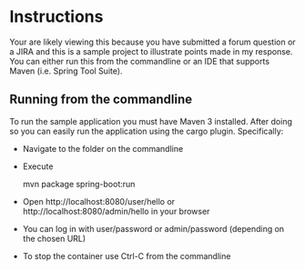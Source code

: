 Instructions
=================

Your are likely viewing this because you have submitted a forum question or a JIRA and this is a sample project to illustrate points made in my response. You can either run this from the commandline or an IDE that supports Maven (i.e. Spring Tool Suite).

Running from the commandline
---------------------------------

To run the sample application you must have Maven 3 installed. After doing so you can easily run the application using the cargo plugin. Specifically:

* Navigate to the folder on the commandline
* Execute

    mvn package spring-boot:run 

* Open http://localhost:8080/user/hello or http://localhost:8080/admin/hello in your browser
* You can log in with user/password or admin/password (depending on the chosen URL)
* To stop the container use Ctrl-C from the commandline
